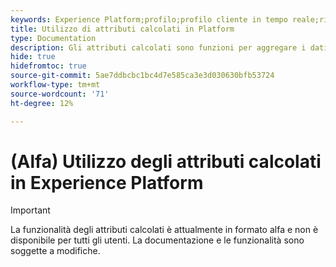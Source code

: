 ```yaml
---
keywords: Experience Platform;profilo;profilo cliente in tempo reale;risoluzione dei problemi;API
title: Utilizzo di attributi calcolati in Platform
type: Documentation
description: Gli attributi calcolati sono funzioni per aggregare i dati a livello di evento negli attributi dei livelli di profilo. Queste funzioni vengono calcolate automaticamente in modo che possano essere utilizzate in segmentazione, attivazione e personalizzazione.
hide: true
hidefromtoc: true
source-git-commit: 5ae7ddbcbc1bc4d7e585ca3e3d030630bfb53724
workflow-type: tm+mt
source-wordcount: '71'
ht-degree: 12%

---
```



# (Alfa) Utilizzo degli attributi calcolati in Experience Platform

>[!IMPORTANT]
>
>La funzionalità degli attributi calcolati è attualmente in formato alfa e non è disponibile per tutti gli utenti. La documentazione e le funzionalità sono soggette a modifiche.